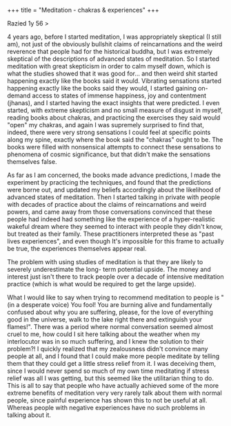 +++
title = "Meditation - chakras & experiences"
+++

Razied 1y 56 >

4 years ago, before I started meditation, I was appropriately skeptical (I still am), not just of the obviously bullshit claims of reincarnations and the weird reverence that people had for the historical buddha, but I was extremely skeptical of the descriptions of advanced states of meditation. So I started meditation with great skepticism in order to calm myself down, which is what the studies showed that it was good for... and then weird shit started happening exactly like the books said it would. Vibrating sensations started happening exactly like the books said they would, I started gaining on-demand access to states of immense happiness, joy and contentment (jhanas), and I started having the exact insights that were predicted. I even started, with extreme skepticism and no small measure of disgust in myself, reading books about chakras, and practicing the exercises they said would "open" my chakras, and again I was supremely surprised to find that, indeed, there were very strong sensations I could feel at specific points along my spine, exactly where the book said the "chakras" ought to be. The books were filled with nonsensical attempts to connect these sensations to phenomena of cosmic significance, but that didn't make the sensations themselves false.

As far as I am concerned, the books made advance predictions, I made the experiment by practicing the techniques, and found that the predictions were borne out, and updated my beliefs accordingly about the likelihood of advanced states of meditation. Then I started talking in private with people with decades of practice about the claims of reincarnations and weird powers, and came away from those conversations convinced that these people had indeed had something like the experience of a hyper-realistic wakeful dream where they seemed to interact with people they didn't know, but treated as their family. These practitioners interpreted these as "past lives experiences", and even though It's impossible for this frame to actually be true, the experiences themselves appear real.

The problem with using studies of meditation is that they are likely to severely underestimate the long- term potential upside. The money and interest just isn't there to track people over a decade of intensive meditation practice (which is what would be required to get the large upside).

What I would like to say when trying to recommend meditation to people is " (in a desperate voice) You fool! You are burning alive and fundamentally confused about why you are suffering, please, for the love of everything good in the universe, walk to the lake right there and extinguish your flames!". There was a period where normal conversation seemed almost cruel to me, how could I sit here talking about the weather when my interlocutor was in so much suffering, and I knew the solution to their problem?! I quickly realized that my zealousness didn't convince many people at all, and I found that I could make more people meditate by telling them that they could get a little stress relief from it. I was deceiving them, since I would never spend so much of my own time meditating if stress relief was all I was getting, but this seemed like the utilitarian thing to do. This is all to say that people who have actually achieved some of the more extreme benefits of meditation very very rarely talk about them with normal people, since painful experience has shown this to not be useful at all. Whereas people with negative experiences have no such problems in talking about it.